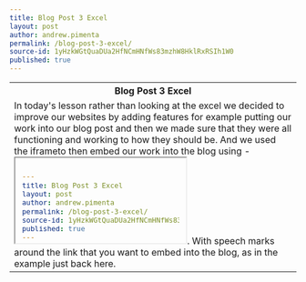 ```yaml
---
title: Blog Post 3 Excel
layout: post
author: andrew.pimenta
permalink: /blog-post-3-excel/
source-id: 1yHzkWGtQuaDUa2HfNCmHNfWs83mzhW8HklRxRSIh1W0
published: true
---
```

<table>
  <tr>
    <th>Blog Post 3 Excel</th>
  </tr>
  <tr>
    <td>In today's lesson rather than looking at the excel we decided to improve our websites by adding features for example putting our work into our blog post and then we made sure that they were all functioning and working to how they should be. And we used the iframeto then embed our work into the blog using - <iframe src=#""=true&amp;headers=false></iframe>. With speech marks around the link that you want to embed into the blog, as in the example just back here. </td>
  </tr>
</table>


